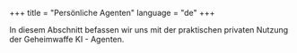 +++
title = "Persönliche Agenten" 
language = "de"
+++

In diesem Abschnitt befassen wir uns mit der praktischen privaten Nutzung der Geheimwaffe KI - Agenten.
